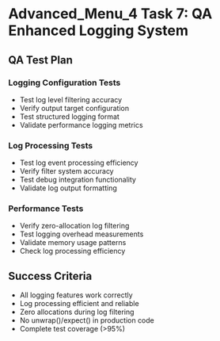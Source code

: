 # Advanced_Menu_4 Task 7: QA Enhanced Logging System

## QA Test Plan

### Logging Configuration Tests
- Test log level filtering accuracy
- Verify output target configuration
- Test structured logging format
- Validate performance logging metrics

### Log Processing Tests
- Test log event processing efficiency
- Verify filter system accuracy
- Test debug integration functionality
- Validate log output formatting

### Performance Tests
- Verify zero-allocation log filtering
- Test logging overhead measurements
- Validate memory usage patterns
- Check log processing efficiency

## Success Criteria
- All logging features work correctly
- Log processing efficient and reliable
- Zero allocations during log filtering
- No unwrap()/expect() in production code
- Complete test coverage (>95%)